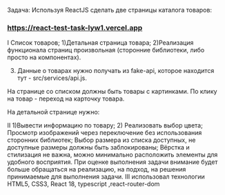Задача:
Используя ReactJS сделать две страницы каталога товаров:
### https://react-test-task-lyw1.vercel.app
  I
   Список товаров;
 1)Детальная страница товара;
2)Реализация функционала страниц произвольная (сторонние библиотеки, либо просто на компонентах).

3) Данные о товарах нужно получать из fake-api, которое находится тут - src/services/api.js.

На странице со списком должны быть товары с картинками. По клику на товар - переход на карточку товара.

На детальной странице нужно:

 II
 1)Вывести информацию по товару;
 2) Реализовать выбор цвета;
Просмотр изображений через переключение без использования сторонних библиотек;
Выбор размера из списка доступных, не доступные размеры должны быть заблокированы;
Вёрстка и стилизация не важна, можно минимально расположить элементы для удобного восприятия. При оценке выполнения задачи внимание будет больше обращаться на реализацию, на подход, на решения принимаемые для выполнения задачи.
III
использовал технологии  HTML5, CSS3, React 18, typescript ,react-router-dom
